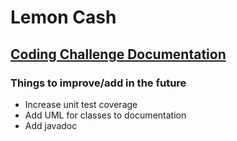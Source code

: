 # Lemon Cash

## [Coding Challenge Documentation](https://camilaserra5.github.io/lemoncash-wallet/)


### Things to improve/add in the future
- Increase unit test coverage
- Add UML for classes to documentation
- Add javadoc

